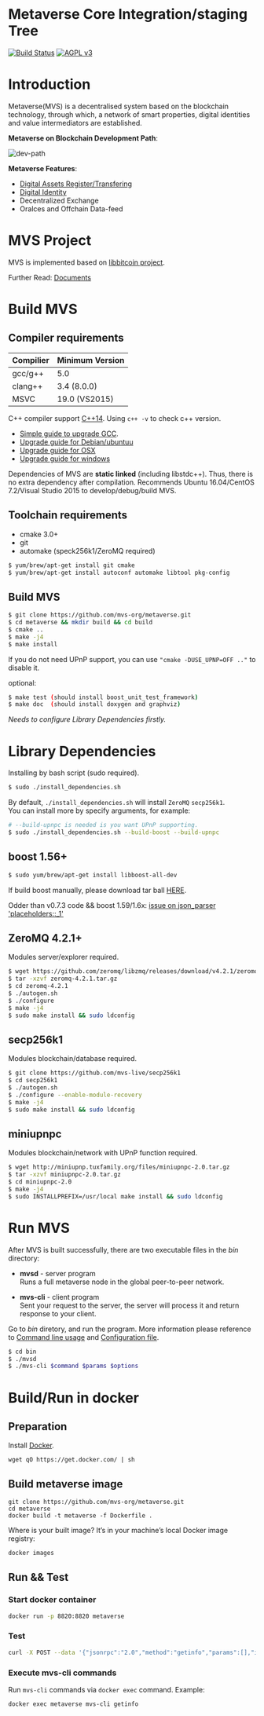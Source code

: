 <p align="center">
  <a href="https://www.myetpwallet.com/">
    <img src="https://mvs.org/images/metaverselogo.png" alt="">
  </a>
</p>

Metaverse Core Integration/staging Tree
=========================
[![Build Status](https://travis-ci.org/mvs-org/metaverse.svg?branch=master)](https://travis-ci.org/mvs-org/metaverse)
[![AGPL v3](https://img.shields.io/badge/license-AGPL%20v3-brightgreen.svg)](./LICENSE)

# Introduction
Metaverse(MVS) is a decentralised system based on the blockchain technology, through which, a network of smart properties, digital identities and value intermediators are established.

**Metaverse on Blockchain Development Path**:

![dev-path](https://github.com/mvs-org/metaverse/raw/master/doc/image/dev-path.jpg)

**Metaverse Features**:
- [Digital Assets Register/Transfering](http://docs.mvs.org/whitepaper/index.html)
- [Digital Identity](http://docs.mvs.org/whitepaper/digital-identity.html)
- Decentralized Exchange
- Oralces and Offchain Data-feed

# MVS Project
MVS is implemented based on [libbitcoin project](https://github.com/libbitcoin).

Further Read: [Documents](http://docs.mvs.org)

# Build MVS

## Compiler requirements
| Compilier | Minimum Version |  
| ---------| ---------------- | 
| gcc/g++ |   5.0             |  
| clang++ |   3.4 (8.0.0)     |  
| MSVC    |   19.0 (VS2015)   |  

C++ compiler support [C++14](http://en.cppreference.com/w/cpp/compiler_support). 
Using `c++ -v` to check c++ version.
- [Simple guide to upgrade GCC](http://docs.mvs.org/helpdoc/upgrade-gcc.html).
- [Upgrade guide for Debian/ubuntuu](https://github.com/libbitcoin/libbitcoin#debianubuntu)
- [Upgrade guide for OSX](https://github.com/libbitcoin/libbitcoin#macintosh)
- [Upgrade guide for windows](https://github.com/libbitcoin/libbitcoin#windows)

Dependencies of MVS are **static linked** (including libstdc++). 
Thus, there is no extra dependency after compilation.
Recommends Ubuntu 16.04/CentOS 7.2/Visual Studio 2015 to develop/debug/build MVS.

## Toolchain requirements
- cmake 3.0+
- git
- automake (speck256k1/ZeroMQ required)

```bash
$ yum/brew/apt-get install git cmake
$ yum/brew/apt-get install autoconf automake libtool pkg-config
```

## Build MVS
```bash
$ git clone https://github.com/mvs-org/metaverse.git
$ cd metaverse && mkdir build && cd build
$ cmake ..
$ make -j4
$ make install
```
If you do not need UPnP support, you can use `"cmake -DUSE_UPNP=OFF .."` to disable it.

optional:
```bash
$ make test (should install boost_unit_test_framework)
$ make doc  (should install doxygen and graphviz)
```
*Needs to configure Library Dependencies firstly.*

# Library Dependencies

Installing by bash script (sudo required).
```bash
$ sudo ./install_dependencies.sh
```
By default, `./install_dependencies.sh` will install `ZeroMQ` `secp256k1`.  
You can install more by specify arguments, for example:
```bash
# --build-upnpc is needed is you want UPnP supporting.
$ sudo ./install_dependencies.sh --build-boost --build-upnpc
```

## boost 1.56+
```bash
$ sudo yum/brew/apt-get install libboost-all-dev
```
If build boost manually, please download tar ball [HERE](http://downloads.sourceforge.net/project/boost/boost/1.58.0/boost_1_58_0.tar.bz2).

Odder than v0.7.3 code && boost 1.59/1.6x: [issue on json_parser 'placeholders::_1'](https://github.com/mvs-org/metaverse/issues/216)

## ZeroMQ 4.2.1+
Modules server/explorer required.

```bash
$ wget https://github.com/zeromq/libzmq/releases/download/v4.2.1/zeromq-4.2.1.tar.gz
$ tar -xzvf zeromq-4.2.1.tar.gz
$ cd zeromq-4.2.1
$ ./autogen.sh
$ ./configure
$ make -j4
$ sudo make install && sudo ldconfig
```

## secp256k1 
Modules blockchain/database required.

```bash
$ git clone https://github.com/mvs-live/secp256k1
$ cd secp256k1
$ ./autogen.sh
$ ./configure --enable-module-recovery
$ make -j4
$ sudo make install && sudo ldconfig
```

## miniupnpc
Modules blockchain/network with UPnP function required.

```bash
$ wget http://miniupnp.tuxfamily.org/files/miniupnpc-2.0.tar.gz
$ tar -xzvf miniupnpc-2.0.tar.gz
$ cd miniupnpc-2.0
$ make -j4
$ sudo INSTALLPREFIX=/usr/local make install && sudo ldconfig
```

# Run MVS
After MVS is built successfully, there are two executable files in the _bin_ directory:

 - **mvsd** - server program  
   Runs a full metaverse node in the global peer-to-peer network.

 - **mvs-cli** - client program  
   Sent your request to the server, the server will process it and return response to your client.

Go to _bin_ diretory, and run the program.
More information please reference to [Command line usage](https://docs.mvs.org/docs/command-line.html) and [Configuration file](https://docs.mvs.org/docs/config-file.html).
```bash
$ cd bin
$ ./mvsd
$ ./mvs-cli $command $params $options
```

# Build/Run in docker

## Preparation
Install [Docker](https://docs.docker.com/).
```
wget qO https://get.docker.com/ | sh
```

## Build metaverse image
```
git clone https://github.com/mvs-org/metaverse.git
cd metaverse
docker build -t metaverse -f Dockerfile .
```

Where is your built image? It’s in your machine’s local Docker image registry:
```bash
docker images
```

## Run && Test

### Start docker container
```bash
docker run -p 8820:8820 metaverse
```

### Test
```bash
curl -X POST --data '{"jsonrpc":"2.0","method":"getinfo","params":[],"id":25}' http://127.0.0.1:8820/rpc/v2
```

### Execute mvs-cli commands
Run `mvs-cli` commands via `docker exec` command. Example:
```bash
docker exec metaverse mvs-cli getinfo
```
